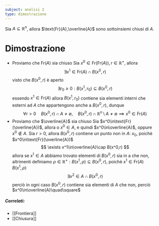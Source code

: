```yaml
---
subject: analisi 2
type: dimostrazione
---
```

Sia $A\subseteq\mathbb{R}^n$, allora $\text{Fr}(A),\overline{A}$ sono sottoinsiemi chiusi di $A$.
# Dimostrazione
* Proviamo che $\text{Fr}(A)$ sia chiuso
Sia $x^0\in\text{Fr}(\text{Fr}(A)),r\in\mathbb{R}^+$, allora
$$
\exists x^1\in\text{Fr}(A)\cap B(x^0,r)
$$
visto che $B(x^0,r)$ è aperto
$$
\exists r_0\ge0:B(x^1,r_0)\subseteq B(x^0,r)
$$
essendo $x^1\in\text{Fr}(A)$ allora $B(x^1,r_0)$ contiene sia elementi interni che esterni ad $A$ che appartengono anche a $B(x^0,r)$, dunque
$$
\forall r>0\quad B(x^0,r)\cap A\ne\emptyset,\quad B(x^0,r)\cap\mathbb{R}^n\setminus A\ne\emptyset\implies x^0\in\text{Fr}(A)
$$
* Proviamo che $\overline{A}$ sia chiuso
Sia $x^0\in\text{Fr}(\overline{A})$, allora o $x^0\in A$, e quindi $x^0\in\overline{A}$, oppure $x^0\notin A$.
Sia $r>0$, allora $B(x^0,r)$ contiene un punto non in $A$: $x_0$, poichè $x^0\in\text{Fr}(\overline{A})$
$$
\exists x^1\in\overline{A}\cap B(x^0,r)
$$
allora se $x^1\in A$ abbiamo trovato elementi di $B(x^0,r)$ sia in a che non, altrimenti definiamo $\rho\in\mathbb{R}^+:B(x^1,\rho)\subseteq B(x^0,r)$, poichè $x^1\in\text{Fr}(A)\quad B(x^1,\rho)$
$$
\exists x^2\in A\cap B(x^0,r)
$$
perciò in ogni caso $B(x^0,r)$ contiene sia elementi di $A$ che non, perciò $x^0\in\overline{A}\quad\square$

##### Correlati:
* [[Frontiera]]
* [[Chiusura]]